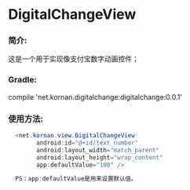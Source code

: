 DigitalChangeView
====
### 简介:
  这是一个用于实现像支付宝数字动画控件；

### Gradle: 
  compile 'net.kornan.digitalchange:digitalchange:0.0.1'
  
### 使用方法:
```JAVA
  <net.kornan.view.DigitalChangeView
        android:id="@+id/text_number"
        android:layout_width="match_parent"
        android:layout_height="wrap_content"
        app:defaultValue="100" />

  PS：app:defaultValue是用来设置默认值。
